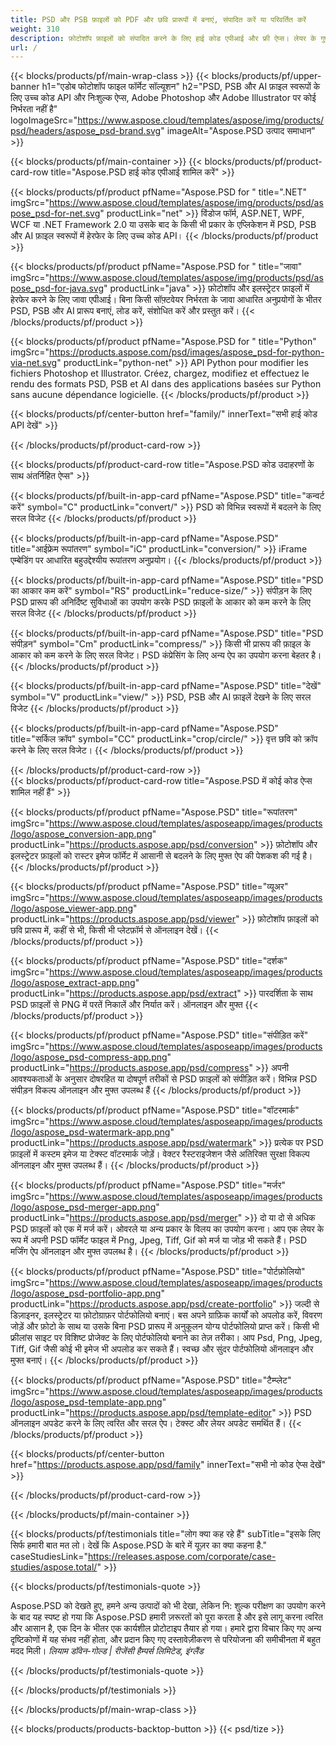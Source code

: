 ```yaml
---
title: PSD और PSB फ़ाइलों को PDF और छवि प्रारूपों में बनाएं, संपादित करें या परिवर्तित करें
weight: 310
description: फ़ोटोशॉप फ़ाइलों को संपादित करने के लिए हाई कोड एपीआई और फ्री ऐप्स। लेयर के गुणों को अपडेट करने की क्षमता, वॉटरमार्क, रोटेट स्केल, फ्लिप क्रॉप डिथरिंग, रास्टर रूपांतरण जोड़ें।
url: /
---
```


{{< blocks/products/pf/main-wrap-class >}}
{{< blocks/products/pf/upper-banner h1="एडोब फोटोशॉप फाइल फॉर्मेट सॉल्यूशन" h2="PSD, PSB और AI फ़ाइल स्वरूपों के लिए उच्च कोड API और निःशुल्क ऐप्स, Adobe Photoshop और Adobe Illustrator पर कोई निर्भरता नहीं है" logoImageSrc="https://www.aspose.cloud/templates/aspose/img/products/psd/headers/aspose_psd-brand.svg" imageAlt="Aspose.PSD उत्पाद समाधान" >}}

{{< blocks/products/pf/main-container >}}
{{< blocks/products/pf/product-card-row title="Aspose.PSD हाई कोड एपीआई शामिल करें" >}}

{{< blocks/products/pf/product pfName="Aspose.PSD for " title=".NET" imgSrc="https://www.aspose.cloud/templates/aspose/img/products/psd/aspose_psd-for-net.svg" productLink="net" >}}
विंडोज फॉर्म, ASP.NET, WPF, WCF या .NET Framework 2.0 या उसके बाद के किसी भी प्रकार के एप्लिकेशन में PSD, PSB और AI फ़ाइल स्वरूपों में हेरफेर के लिए उच्च कोड API।
{{< /blocks/products/pf/product >}}

{{< blocks/products/pf/product pfName="Aspose.PSD for " title="जावा" imgSrc="https://www.aspose.cloud/templates/aspose/img/products/psd/aspose_psd-for-java.svg" productLink="java" >}}
फ़ोटोशॉप और इलस्ट्रेटर फ़ाइलों में हेरफेर करने के लिए जावा एपीआई। बिना किसी सॉफ़्टवेयर निर्भरता के जावा आधारित अनुप्रयोगों के भीतर PSD, PSB और AI प्रारूप बनाएं, लोड करें, संशोधित करें और प्रस्तुत करें।
{{< /blocks/products/pf/product >}}

{{< blocks/products/pf/product pfName="Aspose.PSD for " title="Python" imgSrc="https://products.aspose.com/psd/images/aspose_psd-for-python-via-net.svg" productLink="python-net" >}}
API Python pour modifier les fichiers Photoshop et Illustrator. Créez, chargez, modifiez et effectuez le rendu des formats PSD, PSB et AI dans des applications basées sur Python sans aucune dépendance logicielle.
{{< /blocks/products/pf/product >}}

{{< blocks/products/pf/center-button href="family/" innerText="सभी हाई कोड API देखें" >}}

{{< /blocks/products/pf/product-card-row >}}

{{< blocks/products/pf/product-card-row title="Aspose.PSD कोड उदाहरणों के साथ अंतर्निहित ऐप्स" >}}

{{< blocks/products/pf/built-in-app-card pfName="Aspose.PSD" title="कन्वर्ट करें" symbol="C" productLink="convert/" >}}
PSD को विभिन्न स्वरूपों में बदलने के लिए सरल विजेट
{{< /blocks/products/pf/product >}}

{{< blocks/products/pf/built-in-app-card pfName="Aspose.PSD" title="आईफ्रेम रूपांतरण" symbol="iC" productLink="conversion/" >}}
iFrame एम्बेडिंग पर आधारित बहुउद्देश्यीय रूपांतरण अनुप्रयोग।
{{< /blocks/products/pf/product >}}

{{< blocks/products/pf/built-in-app-card pfName="Aspose.PSD" title="PSD का आकार कम करें" symbol="RS" productLink="reduce-size/" >}}
संपीड़न के लिए PSD प्रारूप की अनिर्दिष्ट सुविधाओं का उपयोग करके PSD फ़ाइलों के आकार को कम करने के लिए सरल विजेट
{{< /blocks/products/pf/product >}}

{{< blocks/products/pf/built-in-app-card pfName="Aspose.PSD" title="PSD संपीड़न" symbol="Cm" productLink="compress/" >}}
किसी भी प्रारूप की फ़ाइल के आकार को कम करने के लिए सरल विजेट। PSD कंप्रेसिंग के लिए अन्य ऐप का उपयोग करना बेहतर है।
{{< /blocks/products/pf/product >}}

{{< blocks/products/pf/built-in-app-card pfName="Aspose.PSD" title="देखें" symbol="V" productLink="view/" >}}
PSD, PSB और AI फ़ाइलें देखने के लिए सरल विजेट
{{< /blocks/products/pf/product >}}

{{< blocks/products/pf/built-in-app-card pfName="Aspose.PSD" title="सर्किल क्रॉप" symbol="CC" productLink="crop/circle/" >}}
वृत्त छवि को क्रॉप करने के लिए सरल विजेट।
{{< /blocks/products/pf/product >}}
									
{{< /blocks/products/pf/product-card-row >}}										   
{{< blocks/products/pf/product-card-row title="Aspose.PSD में कोई कोड ऐप्स शामिल नहीं हैं" >}}

{{< blocks/products/pf/product pfName="Aspose.PSD" title="रूपांतरण" imgSrc="https://www.aspose.cloud/templates/asposeapp/images/products/logo/aspose_conversion-app.png" productLink="https://products.aspose.app/psd/conversion" >}}
फ़ोटोशॉप और इलस्ट्रेटर फ़ाइलों को रास्टर इमेज फॉर्मेट में आसानी से बदलने के लिए मुफ्त ऐप की पेशकश की गई है।
{{< /blocks/products/pf/product >}}

{{< blocks/products/pf/product pfName="Aspose.PSD" title="व्यूअर" imgSrc="https://www.aspose.cloud/templates/asposeapp/images/products/logo/aspose_viewer-app.png" productLink="https://products.aspose.app/psd/viewer" >}}
फ़ोटोशॉप फ़ाइलों को छवि प्रारूप में, कहीं से भी, किसी भी प्लेटफ़ॉर्म से ऑनलाइन देखें।
{{< /blocks/products/pf/product >}}

{{< blocks/products/pf/product pfName="Aspose.PSD" title="दर्शक" imgSrc="https://www.aspose.cloud/templates/asposeapp/images/products/logo/aspose_extract-app.png" productLink="https://products.aspose.app/psd/extract" >}}
पारदर्शिता के साथ PSD फ़ाइलों से PNG में परतें निकालें और निर्यात करें। ऑनलाइन और मुफ्त
{{< /blocks/products/pf/product >}}

{{< blocks/products/pf/product pfName="Aspose.PSD" title="संपीड़ित करें" imgSrc="https://www.aspose.cloud/templates/asposeapp/images/products/logo/aspose_psd-compress-app.png" productLink="https://products.aspose.app/psd/compress" >}}
अपनी आवश्यकताओं के अनुसार दोषरहित या दोषपूर्ण तरीकों से PSD फ़ाइलों को संपीड़ित करें। विभिन्न PSD संपीड़न विकल्प ऑनलाइन और मुफ्त उपलब्ध हैं
{{< /blocks/products/pf/product >}}

{{< blocks/products/pf/product pfName="Aspose.PSD" title="वॉटरमार्क" imgSrc="https://www.aspose.cloud/templates/asposeapp/images/products/logo/aspose_psd-watermark-app.png" productLink="https://products.aspose.app/psd/watermark" >}}
प्रत्येक पर PSD फ़ाइलों में कस्टम इमेज या टेक्स्ट वॉटरमार्क जोड़ें। वेक्टर रैस्टराइजेशन जैसे अतिरिक्त सुरक्षा विकल्प ऑनलाइन और मुफ्त उपलब्ध हैं।
{{< /blocks/products/pf/product >}}

{{< blocks/products/pf/product pfName="Aspose.PSD" title="मर्जर" imgSrc="https://www.aspose.cloud/templates/asposeapp/images/products/logo/aspose_psd-merger-app.png" productLink="https://products.aspose.app/psd/merger" >}}
दो या दो से अधिक PSD फ़ाइलों को एक में मर्ज करें। ओवरले या अन्य प्रकार के विलय का उपयोग करना। आप एक लेयर के रूप में अपनी PSD फॉर्मेट फाइल में Png, Jpeg, Tiff, Gif को मर्ज या जोड़ भी सकते हैं। PSD मर्जिंग ऐप ऑनलाइन और मुफ्त उपलब्ध है।
{{< /blocks/products/pf/product >}}

{{< blocks/products/pf/product pfName="Aspose.PSD" title="पोर्टफ़ोलियो" imgSrc="https://www.aspose.cloud/templates/asposeapp/images/products/logo/aspose_psd-portfolio-app.png" productLink="https://products.aspose.app/psd/create-portfolio" >}}
जल्दी से डिज़ाइनर, इलस्ट्रेटर या फ़ोटोग्राफ़र पोर्टफोलियो बनाएं। बस अपने ग्राफ़िक कार्यों को अपलोड करें, विवरण जोड़ें और फ़ोटो के साथ या उसके बिना PSD प्रारूप में अनुकूलन योग्य पोर्टफोलियो प्राप्त करें। किसी भी फ्रीलांस साइट पर विशिष्ट प्रोजेक्ट के लिए पोर्टफोलियो बनाने का तेज़ तरीका। आप Psd, Png, Jpeg, Tiff, Gif जैसी कोई भी इमेज भी अपलोड कर सकते हैं। स्वच्छ और सुंदर पोर्टफोलियो ऑनलाइन और मुफ्त बनाएं।
{{< /blocks/products/pf/product >}}

{{< blocks/products/pf/product pfName="Aspose.PSD" title="टैम्प्लेट" imgSrc="https://www.aspose.cloud/templates/asposeapp/images/products/logo/aspose_psd-template-app.png" productLink="https://products.aspose.app/psd/template-editor" >}}
PSD ऑनलाइन अपडेट करने के लिए त्वरित और सरल ऐप। टेक्स्ट और लेयर अपडेट समर्थित हैं।
{{< /blocks/products/pf/product >}}

{{< blocks/products/pf/center-button href="https://products.aspose.app/psd/family" innerText="सभी नो कोड ऐप्स देखें" >}}

{{< /blocks/products/pf/product-card-row >}}

{{< /blocks/products/pf/main-container >}}

{{< blocks/products/pf/testimonials title="लोग क्या कह रहे हैं" subTitle="इसके लिए सिर्फ हमारी बात मत लो। देखें कि Aspose.PSD के बारे में यूज़र का क्या कहना है." caseStudiesLink="https://releases.aspose.com/corporate/case-studies/aspose.total/" >}}

{{< blocks/products/pf/testimonials-quote >}}
<p class="first">
 Aspose.PSD को देखते हुए, हमने अन्य उत्पादों को भी देखा, लेकिन नि: शुल्क परीक्षण का उपयोग करने के बाद यह स्पष्ट हो गया कि Aspose.PSD हमारी ज़रूरतों को पूरा करता है और इसे लागू करना त्वरित और आसान है, एक दिन के भीतर एक कार्यशील प्रोटोटाइप तैयार हो गया। हमारे द्वारा विचार किए गए अन्य दृष्टिकोणों में यह संभव नहीं होता, और प्रदान किए गए दस्तावेज़ीकरण से परियोजना की समीचीनता में बहुत मदद मिली।
 <em>
  लियाम डॉवेन-गोल्ड | रीजेंसी हैम्पर्स लिमिटेड, इंग्लैंड
 </em>
</p>

{{< /blocks/products/pf/testimonials-quote >}}

{{< /blocks/products/pf/testimonials >}}

{{< /blocks/products/pf/main-wrap-class >}}

{{< blocks/products/products-backtop-button >}}
{{< psd/tize >}}

